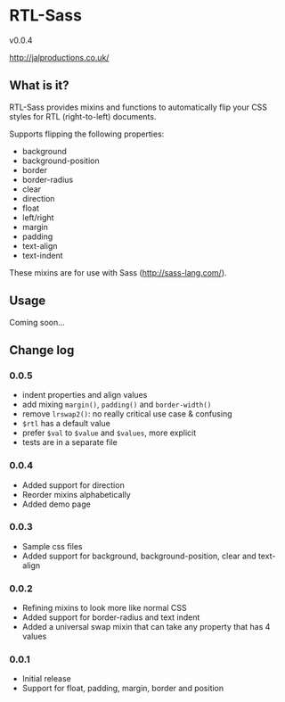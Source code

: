 RTL-Sass
========
v0.0.4

http://jalproductions.co.uk/

## What is it?

RTL-Sass provides mixins and functions to automatically flip your CSS styles for RTL (right-to-left) documents.

Supports flipping the following properties:

- background
- background-position
- border
- border-radius
- clear
- direction
- float
- left/right
- margin
- padding
- text-align
- text-indent

These mixins are for use with Sass (http://sass-lang.com/).

## Usage

Coming soon...

## Change log

### 0.0.5

- indent properties and align values
- add mixing `margin()`, `padding()` and `border-width()`
- remove `lrswap2()`: no really critical use case & confusing
- `$rtl` has a default value
- prefer `$val` to `$value` and `$values`, more explicit
- tests are in a separate file

### 0.0.4

- Added support for direction
- Reorder mixins alphabetically
- Added demo page

### 0.0.3

- Sample css files
- Added support for background, background-position, clear and text-align

### 0.0.2

- Refining mixins to look more like normal CSS
- Added support for border-radius and text indent
- Added a universal swap mixin that can take any property that has 4 values

### 0.0.1

- Initial release
- Support for float, padding, margin, border and position
